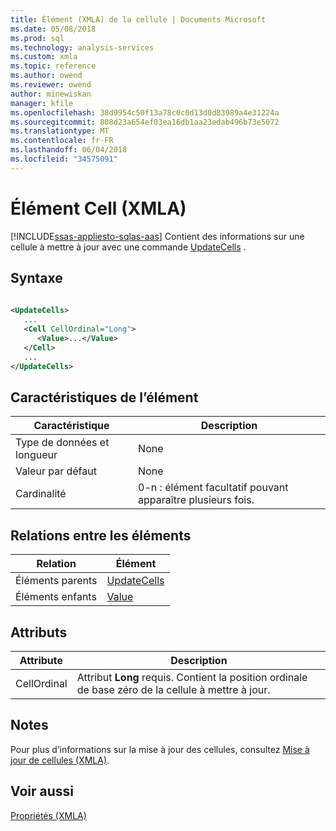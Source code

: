 ```yaml
---
title: Élément (XMLA) de la cellule | Documents Microsoft
ms.date: 05/08/2018
ms.prod: sql
ms.technology: analysis-services
ms.custom: xmla
ms.topic: reference
ms.author: owend
ms.reviewer: owend
author: minewiskan
manager: kfile
ms.openlocfilehash: 38d9954c50f13a78c0c0d13d0d83989a4e31224a
ms.sourcegitcommit: 808d23a654ef03ea16db1aa23edab496b73e5072
ms.translationtype: MT
ms.contentlocale: fr-FR
ms.lasthandoff: 06/04/2018
ms.locfileid: "34575091"
---
```

# <a name="cell-element-xmla"></a>Élément Cell (XMLA)
[!INCLUDE[ssas-appliesto-sqlas-aas](../../../includes/ssas-appliesto-sqlas-aas.md)]
  Contient des informations sur une cellule à mettre à jour avec une commande [UpdateCells](../../../analysis-services/xmla/xml-elements-commands/updatecells-element-xmla.md) .  
  
## <a name="syntax"></a>Syntaxe  
  
```xml  
  
<UpdateCells>  
   ...  
   <Cell CellOrdinal="Long">  
      <Value>...</Value>  
   </Cell>  
   ...  
</UpdateCells>  
```  
  
## <a name="element-characteristics"></a>Caractéristiques de l’élément  
  
|Caractéristique|Description|  
|--------------------|-----------------|  
|Type de données et longueur|None|  
|Valeur par défaut|None|  
|Cardinalité|0-n : élément facultatif pouvant apparaître plusieurs fois.|  
  
## <a name="element-relationships"></a>Relations entre les éléments  
  
|Relation|Élément|  
|------------------|-------------|  
|Éléments parents|[UpdateCells](../../../analysis-services/xmla/xml-elements-commands/updatecells-element-xmla.md)|  
|Éléments enfants|[Value](../../../analysis-services/xmla/xml-elements-properties/value-element-xmla.md)|  
  
## <a name="attributes"></a>Attributs  
  
|Attribute|Description|  
|---------------|-----------------|  
|CellOrdinal|Attribut **Long** requis. Contient la position ordinale de base zéro de la cellule à mettre à jour.|  
  
## <a name="remarks"></a>Notes  
 Pour plus d’informations sur la mise à jour des cellules, consultez [Mise à jour de cellules &#40;XMLA&#41;](../../../analysis-services/multidimensional-models-scripting-language-assl-xmla/updating-cells-xmla.md).  
  
## <a name="see-also"></a>Voir aussi
 [Propriétés &#40;XMLA&#41;](../../../analysis-services/xmla/xml-elements-properties/xml-elements-properties.md)  
  
  
